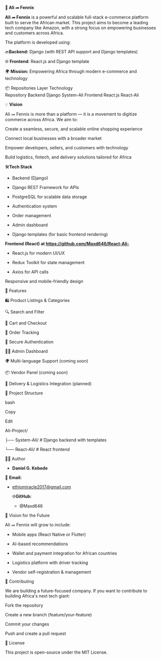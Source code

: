 **🚀 Ali መ Fennix**

**Ali መ Fennix** is a powerful and scalable full-stack e-commerce platform built to serve the African market. This project aims to become a leading tech company like Amazon, with a strong focus on empowering businesses and customers across Africa.

The platform is developed using:

🔙**Backend:** Django (with REST API support and Django templates)

🌐 **Frontend**: React.js and Django template

🌍 **Mission:** Empowering Africa through modern e-commerce and technology

📦 Repositories
Layer	Technology	
Repository
Backend	Django	System-Ali
Frontend	React.js	React-Ali

💡 **Vision**

Ali መ Fennix is more than a platform — it is a movement to digitize commerce across Africa. We aim to:

Create a seamless, secure, and scalable online shopping experience

Connect local businesses with a broader market

Empower developers, sellers, and customers with technology

Build logistics, fintech, and delivery solutions tailored for Africa

🛠️**Tech Stack**

+ Backend (Django)
+ Django REST Framework for APIs

+ PostgreSQL for scalable data storage

+ Authentication system

+ Order management

+ Admin dashboard

+ Django templates (for basic frontend rendering)

**Frontend (React) at https://github.com/Maxd646/React-Ali-**

+ React.js for modern UI/UX

+ Redux Toolkit for state management

+ Axios for API calls

Responsive and mobile-friendly design

🧩 Features

🛍️ Product Listings & Categories

🔍 Search and Filter

🛒 Cart and Checkout

🧾 Order Tracking

🔐 Secure Authentication

🧑‍💻 Admin Dashboard

🌍 Multi-language Support (coming soon)

📦 Vendor Panel (coming soon)

🚚 Delivery & Logistics Integration (planned)

📁 Project Structure

bash

Copy

Edit

Ali-Project/

├── System-Ali/       # Django backend with templates

└── React-Ali/        # React frontend

👨‍💼 Author

+ **Daniel G. Kebede**
   


 📧 **Email:**
+ ethiomiracle2017@gmail.com

  🌐**GitHub:**
  + @Maxd646

🌟 Vision for the Future

Ali መ Fennix will grow to include:

+ Mobile apps (React Native or Flutter)

+ AI-based recommendations

+ Wallet and payment integration for African countries

+ Logistics platform with driver tracking

+ Vendor self-registration & management

🤝 Contributing

We are building a future-focused company. If you want to contribute to building Africa's next tech giant:

Fork the repository

Create a new branch (feature/your-feature)

Commit your changes

Push and create a pull request

📝 License

This project is open-source under the MIT License.
